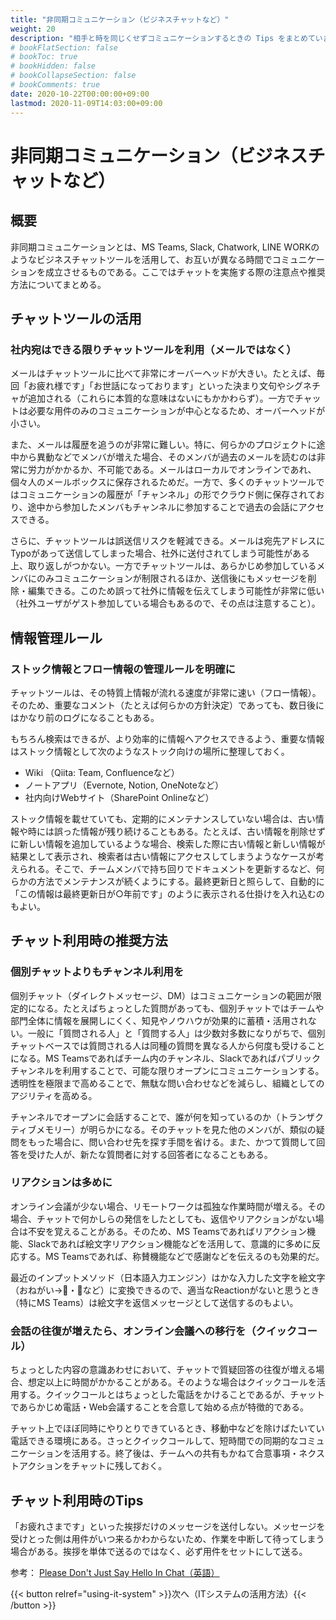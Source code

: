 ```yaml
---
title: "非同期コミュニケーション（ビジネスチャットなど）"
weight: 20
description: "相手と時を同じくせずコミュニケーションするときの Tips をまとめています。"
# bookFlatSection: false
# bookToc: true
# bookHidden: false
# bookCollapseSection: false
# bookComments: true
date: 2020-10-22T00:00:00+09:00
lastmod: 2020-11-09T14:03:00+09:00
---
```


# 非同期コミュニケーション（ビジネスチャットなど）

## 概要

非同期コミュニケーションとは、MS Teams, Slack, Chatwork, LINE WORKのようなビジネスチャットツールを活用して、お互いが異なる時間でコミュニケーションを成立させるものである。ここではチャットを実施する際の注意点や推奨方法についてまとめる。

## チャットツールの活用

### 社内宛はできる限りチャットツールを利用（メールではなく）

メールはチャットツールに比べて非常にオーバーヘッドが大きい。たとえば、毎回「お疲れ様です」「お世話になっております」といった決まり文句やシグネチャが追加される（これらに本質的な意味はないにもかかわらず）。一方でチャットは必要な用件のみのコミュニケーションが中心となるため、オーバーヘッドが小さい。

また、メールは履歴を追うのが非常に難しい。特に、何らかのプロジェクトに途中から異動などでメンバが増えた場合、そのメンバが過去のメールを読むのは非常に労力がかかるか、不可能である。メールはローカルでオンラインであれ、個々人のメールボックスに保存されるためだ。一方で、多くのチャットツールではコミュニケーションの履歴が「チャンネル」の形でクラウド側に保存されており、途中から参加したメンバもチャンネルに参加することで過去の会話にアクセスできる。

さらに、チャットツールは誤送信リスクを軽減できる。メールは宛先アドレスにTypoがあって送信してしまった場合、社外に送付されてしまう可能性がある上、取り返しがつかない。一方でチャットツールは、あらかじめ参加しているメンバにのみコミュニケーションが制限されるほか、送信後にもメッセージを削除・編集できる。このため誤って社外に情報を伝えてしまう可能性が非常に低い（社外ユーザがゲスト参加している場合もあるので、その点は注意すること）。

## 情報管理ルール

### ストック情報とフロー情報の管理ルールを明確に

チャットツールは、その特質上情報が流れる速度が非常に速い（フロー情報）。そのため、重要なコメント（たとえば何らかの方針決定）であっても、数日後にはかなり前のログになることもある。

もちろん検索はできるが、より効率的に情報へアクセスできるよう、重要な情報はストック情報として次のようなストック向けの場所に整理しておく。

- Wiki （Qiita: Team, Confluenceなど）
- ノートアプリ（Evernote, Notion, OneNoteなど）
- 社内向けWebサイト（SharePoint Onlineなど）

ストック情報を載せていても、定期的にメンテナンスしていない場合は、古い情報や時には誤った情報が残り続けることもある。たとえば、古い情報を削除せずに新しい情報を追加しているような場合、検索した際に古い情報と新しい情報が結果として表示され、検索者は古い情報にアクセスしてしまうようなケースが考えられる。そこで、チームメンバで持ち回りでドキュメントを更新するなど、何らかの方法でメンテナンスが続くようにする。最終更新日と照らして、自動的に「この情報は最終更新日が○年前です」のように表示される仕掛けを入れ込むのもよい。

## チャット利用時の推奨方法

### 個別チャットよりもチャンネル利用を

個別チャット（ダイレクトメッセージ、DM）はコミュニケーションの範囲が限定的になる。たとえばちょっとした質問があっても、個別チャットではチームや部門全体に情報を展開しにくく、知見やノウハウが効果的に蓄積・活用されない。一般に「質問される人」と「質問する人」は少数対多数になりがちで、個別チャットベースでは質問される人は同種の質問を異なる人から何度も受けることになる。MS Teamsであればチーム内のチャンネル、Slackであればパブリックチャンネルを利用することで、可能な限りオープンにコミュニケーションする。透明性を極限まで高めることで、無駄な問い合わせなどを減らし、組織としてのアジリティを高める。

チャンネルでオープンに会話することで、誰が何を知っているのか（トランザクティブメモリー）が明らかになる。そのチャットを見た他のメンバが、類似の疑問をもった場合に、問い合わせ先を探す手間を省ける。また、かつて質問して回答を受けた人が、新たな質問者に対する回答者になることもある。

### リアクションは多めに

オンライン会議が少ない場合、リモートワークは孤独な作業時間が増える。その場合、チャットで何かしらの発信をしたとしても、返信やリアクションがない場合は不安を覚えることがある。そのため、MS Teamsであればリアクション機能、Slackであれば絵文字リアクション機能などを活用して、意識的に多めに反応する。MS Teamsであれば、称賛機能などで感謝などを伝えるのも効果的だ。

最近のインプットメソッド（日本語入力エンジン）はかな入力した文字を絵文字（おねがい→🙏・🙇など）に変換できるので、適当なReactionがないと思うとき（特にMS Teams）は絵文字を返信メッセージとして送信するのもよい。

### 会話の往復が増えたら、オンライン会議への移行を（クイックコール）

ちょっとした内容の意識あわせにおいて、チャットで質疑回答の往復が増える場合、想定以上に時間がかかることがある。そのような場合はクイックコールを活用する。クイックコールとはちょっとした電話をかけることであるが、チャットであらかじめ電話・Web会議することを合意して始める点が特徴的である。

チャット上でほぼ同時にやりとりできているとき、移動中などを除けばたいてい電話できる環境にある。さっとクイックコールして、短時間での同期的なコミュニケーションを活用する。終了後は、チームへの共有もかねて合意事項・ネクストアクションをチャットに残しておく。

## チャット利用時のTips

「お疲れさまです」といった挨拶だけのメッセージを送付しない。メッセージを受けとった側は用件がいつ来るかわからないため、作業を中断して待ってしまう場合がある。挨拶を単体で送るのではなく、必ず用件をセットにして送る。

参考： [Please Don't Just Say Hello In Chat（英語）](https://sbmueller.github.io/nohello/)


{{< button relref="using-it-system" >}}次へ（ITシステムの活用方法）{{< /button >}}
